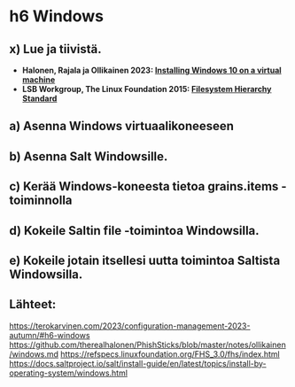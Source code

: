 # h6 Windows
## x) Lue ja tiivistä. 
- <b>Halonen, Rajala ja Ollikainen 2023: [Installing Windows 10 on a virtual machine](https://github.com/therealhalonen/PhishSticks/blob/master/notes/ollikainen/windows.md)</b>
- <b>LSB Workgroup, The Linux Foundation 2015: [Filesystem Hierarchy Standard](https://refspecs.linuxfoundation.org/FHS_3.0/fhs/index.html)</b>

## a) Asenna Windows virtuaalikoneeseen
## b) Asenna Salt Windowsille.
## c) Kerää Windows-koneesta tietoa grains.items -toiminnolla
## d) Kokeile Saltin file -toimintoa Windowsilla.
## e) Kokeile jotain itsellesi uutta toimintoa Saltista Windowsilla.

## Lähteet:
https://terokarvinen.com/2023/configuration-management-2023-autumn/#h6-windows
https://github.com/therealhalonen/PhishSticks/blob/master/notes/ollikainen/windows.md
https://refspecs.linuxfoundation.org/FHS_3.0/fhs/index.html
https://docs.saltproject.io/salt/install-guide/en/latest/topics/install-by-operating-system/windows.html
